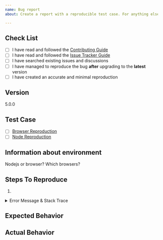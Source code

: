 ```yaml
---
name: Bug report
about: Create a report with a reproducible test case. For anything else use [DISCUSSIONS](https://github.com/fabricjs/fabric.js/discussions). Anything different than a detailed bug report will be closed.

---
```


## Check List

- [ ] I have read and followed the [Contributing Guide](/CONTRIBUTING.md)
- [ ] I have read and followed the [Issue Tracker Guide](/CONTRIBUTING.md#%EF%B8%8F-issue-tracker)
- [ ] I have searched existing issues and discussions
- [ ] I have managed to reproduce the bug **after** upgrading to the **latest** version
- [ ] I have created an accurate and minimal reproduction

<!-- If you are working on a version below latest you should upgrade to latest before filing a bug report, your issue might have been resolved already -->
## Version
5.0.0


## Test Case

<!-- 

A good reproduction helps us understand your issue, find the bug and fix it quickly so take the time and make the effort to make it accurate and minimal.
Use the following reproduction templates to create one.
-->

- [ ] [Browser Reproduction](https://jsfiddle.net/Lcp2h3nv/)
- [ ] [Node Reproduction](https://codesandbox.io/s/exciting-browser-ytb701)

## Information about environment
Nodejs or browser?
Which browsers?

## Steps To Reproduce

1. 

<details><summary>Error Message & Stack Trace</summary><p>

```txt
<!-- Provide a log message if relevant -->
```
</p></details>

## Expected Behavior

## Actual Behavior

<!-- Provide screenshots/screencasts if relevant -->

